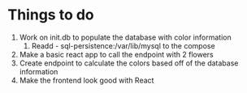 # Things to do

1. Work on init.db to populate the database with color information
   1. Readd             - sql-persistence:/var/lib/mysql     to the compose
2. Make a basic react app to call the endpoint with 2 flowers
3. Create endpoint to calculate the colors based off of the database information
4. Make the frontend look good with React

